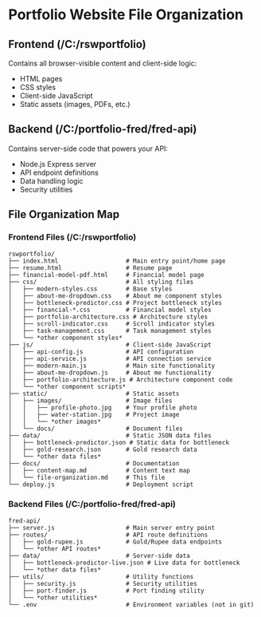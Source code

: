 # Portfolio Website File Organization

## Frontend (/C:/rswportfolio)

Contains all browser-visible content and client-side logic:
- HTML pages
- CSS styles
- Client-side JavaScript
- Static assets (images, PDFs, etc.)

## Backend (/C:/portfolio-fred/fred-api)

Contains server-side code that powers your API:
- Node.js Express server
- API endpoint definitions
- Data handling logic
- Security utilities

## File Organization Map

### Frontend Files (/C:/rswportfolio)

```
rswportfolio/
├── index.html                   # Main entry point/home page
├── resume.html                  # Resume page
├── financial-model-pdf.html     # Financial model page
├── css/                         # All styling files
│   ├── modern-styles.css        # Base styles
│   ├── about-me-dropdown.css    # About me component styles
│   ├── bottleneck-predictor.css # Project bottleneck styles
│   ├── financial-*.css          # Financial model styles
│   ├── portfolio-architecture.css # Architecture styles
│   ├── scroll-indicator.css     # Scroll indicator styles
│   ├── task-management.css      # Task management styles
│   └── *other component styles*
├── js/                          # Client-side JavaScript
│   ├── api-config.js            # API configuration
│   ├── api-service.js           # API connection service
│   ├── modern-main.js           # Main site functionality
│   ├── about-me-dropdown.js     # About me functionality
│   ├── portfolio-architecture.js # Architecture component code
│   └── *other component scripts*
├── static/                      # Static assets
│   ├── images/                  # Image files
│   │   ├── profile-photo.jpg    # Your profile photo
│   │   ├── water-station.jpg    # Project image
│   │   └── *other images*
│   └── docs/                    # Document files
├── data/                        # Static JSON data files
│   ├── bottleneck-predictor.json # Static data for bottleneck
│   ├── gold-research.json       # Gold research data
│   └── *other data files*
├── docs/                        # Documentation
│   ├── content-map.md           # Content text map
│   └── file-organization.md     # This file
└── deploy.js                    # Deployment script
```

### Backend Files (/C:/portfolio-fred/fred-api)

```
fred-api/
├── server.js                    # Main server entry point
├── routes/                      # API route definitions
│   ├── gold-rupee.js            # Gold/Rupee data endpoints
│   └── *other API routes*
├── data/                        # Server-side data
│   ├── bottleneck-predictor-live.json # Live data for bottleneck
│   └── *other data files*
├── utils/                       # Utility functions
│   ├── security.js              # Security utilities
│   ├── port-finder.js           # Port finding utility
│   └── *other utilities*
└── .env                         # Environment variables (not in git)
```
